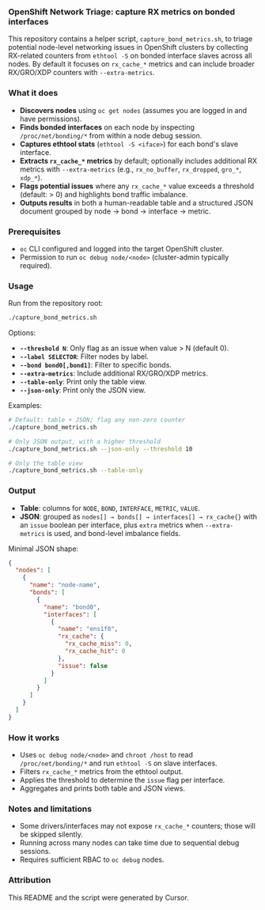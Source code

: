 ### OpenShift Network Triage: capture RX metrics on bonded interfaces

This repository contains a helper script, `capture_bond_metrics.sh`, to triage potential node-level networking issues in OpenShift clusters by collecting RX-related counters from `ethtool -S` on bonded interface slaves across all nodes. By default it focuses on `rx_cache_*` metrics and can include broader RX/GRO/XDP counters with `--extra-metrics`.

### What it does

- **Discovers nodes** using `oc get nodes` (assumes you are logged in and have permissions).
- **Finds bonded interfaces** on each node by inspecting `/proc/net/bonding/*` from within a node debug session.
- **Captures ethtool stats** (`ethtool -S <iface>`) for each bond's slave interface.
- **Extracts `rx_cache_*` metrics** by default; optionally includes additional RX metrics with `--extra-metrics` (e.g., `rx_no_buffer`, `rx_dropped`, `gro_*`, `xdp_*`).
- **Flags potential issues** where any `rx_cache_*` value exceeds a threshold (default: > 0) and highlights bond traffic imbalance.
- **Outputs results** in both a human-readable table and a structured JSON document grouped by node → bond → interface → metric.

### Prerequisites

- `oc` CLI configured and logged into the target OpenShift cluster.
- Permission to run `oc debug node/<node>` (cluster-admin typically required).

### Usage

Run from the repository root:

```bash
./capture_bond_metrics.sh
```

Options:

- **`--threshold N`**: Only flag as an issue when value > N (default 0).
- **`--label SELECTOR`**: Filter nodes by label.
- **`--bond bond0[,bond1]`**: Filter to specific bonds.
- **`--extra-metrics`**: Include additional RX/GRO/XDP metrics.
- **`--table-only`**: Print only the table view.
- **`--json-only`**: Print only the JSON view.

Examples:

```bash
# Default: table + JSON; flag any non-zero counter
./capture_bond_metrics.sh

# Only JSON output, with a higher threshold
./capture_bond_metrics.sh --json-only --threshold 10

# Only the table view
./capture_bond_metrics.sh --table-only
```

### Output

- **Table**: columns for `NODE`, `BOND`, `INTERFACE`, `METRIC`, `VALUE`.
- **JSON**: grouped as `nodes[] → bonds[] → interfaces[] → rx_cache{}` with an `issue` boolean per interface, plus `extra` metrics when `--extra-metrics` is used, and bond-level imbalance fields.

Minimal JSON shape:

```json
{
  "nodes": [
    {
      "name": "node-name",
      "bonds": [
        {
          "name": "bond0",
          "interfaces": [
            {
              "name": "ens1f0",
              "rx_cache": {
                "rx_cache_miss": 0,
                "rx_cache_hit": 0
              },
              "issue": false
            }
          ]
        }
      ]
    }
  ]
}
```

### How it works

- Uses `oc debug node/<node>` and `chroot /host` to read `/proc/net/bonding/*` and run `ethtool -S` on slave interfaces.
- Filters `rx_cache_*` metrics from the ethtool output.
- Applies the threshold to determine the `issue` flag per interface.
- Aggregates and prints both table and JSON views.

### Notes and limitations

- Some drivers/interfaces may not expose `rx_cache_*` counters; those will be skipped silently.
- Running across many nodes can take time due to sequential debug sessions.
- Requires sufficient RBAC to `oc debug` nodes.

### Attribution

This README and the script were generated by Cursor.


